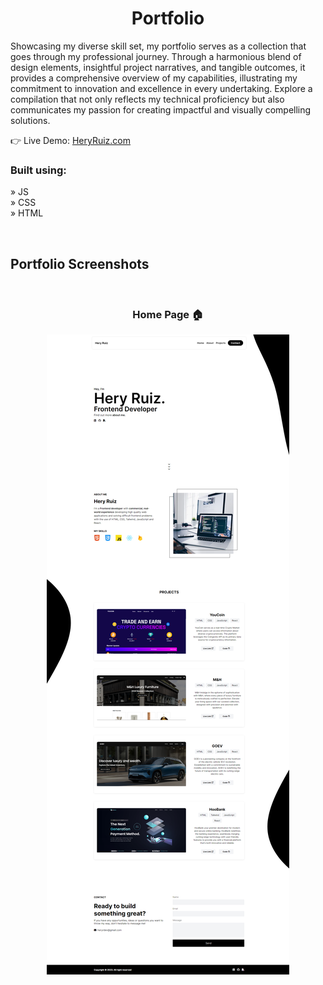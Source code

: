 

<h1 align='center'>Portfolio</h1>
<p>
Showcasing my diverse skill set, my portfolio serves as a collection that goes through my professional journey. Through a harmonious blend of design elements, insightful project narratives, and tangible outcomes, it provides a comprehensive overview of my capabilities, illustrating my commitment to innovation and excellence in every undertaking. Explore a compilation that not only reflects my technical proficiency but also communicates my passion for creating impactful and visually compelling solutions.

</p>

👉 Live Demo: <a href='https://heryruiz.com'>HeryRuiz.com</a>

<h3>Built using:</h3>

» JS <br>
» CSS <br>
» HTML<br>

<br>

<h2>Portfolio Screenshots</h2>
<br>
<h3 align='center'>Home Page 🏠</h3>

<div align='center'>
  <img src='images/heryruiz.png'/>
</div>


